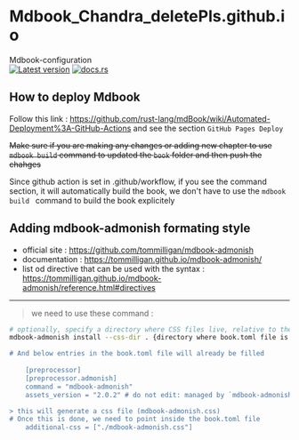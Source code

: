 # Mdbook_Chandra_deletePls.github.io
Mdbook-configuration    
[![Latest version](https://img.shields.io/crates/v/mdbook-admonish.svg)](https://crates.io/crates/mdbook-admonish)
[![docs.rs](https://img.shields.io/badge/docs-available-brightgreen)](https://tommilligan.github.io/mdbook-admonish/)

## How to deploy Mdbook 
Follow this link : https://github.com/rust-lang/mdBook/wiki/Automated-Deployment%3A-GitHub-Actions and see the section `GitHub Pages Deploy`

 ~~Make sure if you are making any changes or adding new chapter to use `mdbook build` command to updated the `book` folder and then push the chahges~~

Since github action is set in .github/workflow, if you see the command section, it will automatically build the book, we don't have to use the `mdbook build ` command to build the book explicitely


## Adding mdbook-admonish formating style
* official site : https://github.com/tommilligan/mdbook-admonish    
* documentation : https://tommilligan.github.io/mdbook-admonish/    
* list od directive that can be used with the syntax : https://tommilligan.github.io/mdbook-admonish/reference.html#directives
---
> we need to use these command : 

```bash
# optionally, specify a directory where CSS files live, relative to the book root
mdbook-admonish install --css-dir . {directory where book.toml file is present, in place of . we can also specify folder 'asset/css }

# And below entries in the book.toml file will already be filled 
    
    [preprocessor]
    [preprocessor.admonish]
    command = "mdbook-admonish"
    assets_version = "2.0.2" # do not edit: managed by `mdbook-admonish install`

> this will generate a css file (mdbook-admonish.css)
# Once this is done, we need to point inside the book.toml file
    additional-css = ["./mdbook-admonish.css"]

```


